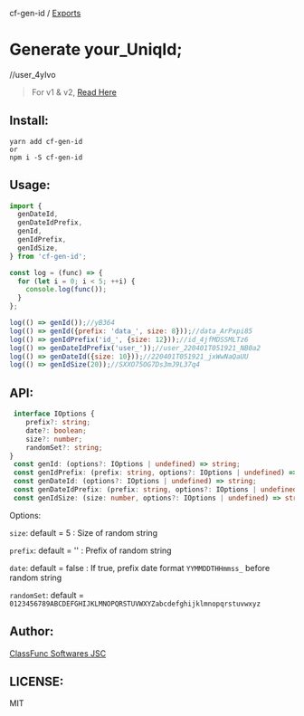 cf-gen-id / [Exports](modules.md)

# Generate your_UniqId;

//user_4yIvo

> For v1 & v2, [Read Here](README-v1.md)

## Install:

```shell
yarn add cf-gen-id
or
npm i -S cf-gen-id
```

## Usage:

```js
import {
  genDateId,
  genDateIdPrefix,
  genId,
  genIdPrefix,
  genIdSize,
} from 'cf-gen-id';

const log = (func) => {
  for (let i = 0; i < 5; ++i) {
    console.log(func());
  }
};

log(() => genId());//yB364
log(() => genId({prefix: 'data_', size: 8}));//data_ArPxpi85
log(() => genIdPrefix('id_', {size: 12}));//id_4jfMDSSMLTz6
log(() => genDateIdPrefix('user_'));//user_220401T051921_NB0a2
log(() => genDateId({size: 10}));//220401T051921_jxWwNaQaUU
log(() => genIdSize(20));//SXXO75OG7Ds3mJ9L37q4

```

## API:

```ts
 interface IOptions {
    prefix?: string;
    date?: boolean;
    size?: number;
    randomSet?: string;
}
 const genId: (options?: IOptions | undefined) => string;
 const genIdPrefix: (prefix: string, options?: IOptions | undefined) => string;
 const genDateId: (options?: IOptions | undefined) => string;
 const genDateIdPrefix: (prefix: string, options?: IOptions | undefined) => string;
 const genIdSize: (size: number, options?: IOptions | undefined) => string;

```

Options:

`size`: default = 5 : Size of random string

`prefix`: default = '' : Prefix of random string

`date`: default = false : If true, prefix date format `YYMMDDTHHmmss_` before random string

`randomSet`: default = `0123456789ABCDEFGHIJKLMNOPQRSTUVWXYZabcdefghijklmnopqrstuvwxyz`

## Author:

[ClassFunc Softwares JSC](https://classfunc.com)

## LICENSE:

MIT
